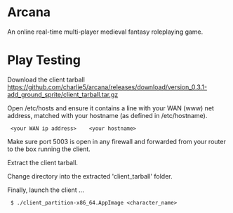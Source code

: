 # Arcana
An online real-time multi-player medieval fantasy roleplaying game.


# Play Testing

Download the client tarball https://github.com/charlie5/arcana/releases/download/version_0.3.1-add_ground_sprite/client_tarball.tar.gz

Open /etc/hosts and ensure it contains a line with your WAN (www) net address, matched with your hostname (as defined in /etc/hostname).

     <your WAN ip address>    <your hostname>

Make sure port 5003 is open in any firewall and forwarded from your router to the box running the client.

Extract the client tarball.

Change directory into the extracted 'client_tarball' folder.

Finally, launch the client ...

     $ ./client_partition-x86_64.AppImage <character_name>
